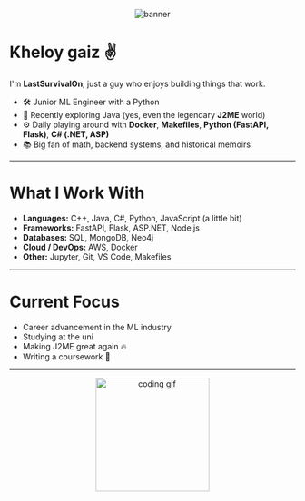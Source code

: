 <p align="center">
  <img src="https://images.steamusercontent.com/ugc/541922206489971650/925E9CD37E089CD1E2EF76F813DBE2409D3F7B41/?imw=5000&imh=5000&ima=fit&impolicy=Letterbox&imcolor=%23000000&letterbox=false" alt="banner"/>
</p>

# Kheloy gaiz ✌️

I'm **LastSurvivalOn**, just a guy who enjoys building things that work.

- 🛠 Junior ML Engineer with a Python
- 🚀 Recently exploring Java (yes, even the legendary **J2ME** world)
- ⚙️ Daily playing around with **Docker**, **Makefiles**, **Python (FastAPI, Flask)**, **C# (.NET, ASP)**
- 📚 Big fan of math, backend systems, and historical memoirs

---

# What I Work With

- **Languages:** C++, Java, C#, Python, JavaScript (a little bit)
- **Frameworks:** FastAPI, Flask, ASP.NET, Node.js
- **Databases:** SQL, MongoDB, Neo4j
- **Cloud / DevOps:** AWS, Docker
- **Other:** Jupyter, Git, VS Code, Makefiles

---

# Current Focus

- Сareer advancement in the ML industry
- Studying at the uni
- Making J2ME great again 🔥
- Writing a coursework 🥰

---

<p align="center">
  <img src="https://media.giphy.com/media/v1.Y2lkPTc5MGI3NjExYzM4cGNoaGsyc3NoYndvYjF4YmdobDZrMXF1bzZpaHkxZnVlbWg3YyZlcD12MV9naWZzX3NlYXJjaCZjdD1n/UVG0BN8TOMKkPOJS6e/giphy.gif" width="200" alt="coding gif">
</p>
